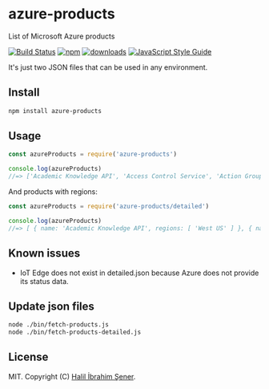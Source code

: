 # azure-products

List of Microsoft Azure products

[![Build Status][travis-image]][travis-url] [![npm][npm-image]][npm-url]
[![downloads][downloads-image]][npm-url]
[![JavaScript Style Guide][standardjs-image]](https://standardjs.com)

It's just two JSON files that can be used in any environment.

[travis-image]: https://travis-ci.org/hisener/azure-products.svg?branch=master
[travis-url]: https://travis-ci.org/hisener/azure-products
[npm-image]: https://img.shields.io/npm/v/azure-products.svg
[npm-url]: https://www.npmjs.com/package/azure-products
[downloads-image]: https://img.shields.io/npm/dm/azure-products.svg
[standardjs-image]: https://img.shields.io/badge/code_style-standard-brightgreen.svg

## Install

```bash
npm install azure-products
```

## Usage

```js
const azureProducts = require('azure-products')

console.log(azureProducts)
//=> ['Academic Knowledge API', 'Access Control Service', 'Action Groups', ...]
```

And products with regions:

```js
const azureProducts = require('azure-products/detailed')

console.log(azureProducts)
//=> [ { name: 'Academic Knowledge API', regions: [ 'West US' ] }, { name: 'Access Control Service', regions: [...] }, ...]
```

## Known issues
* IoT Edge does not exist in detailed.json because Azure does not provide its status data.

## Update json files
```bash
node ./bin/fetch-products.js
node ./bin/fetch-products-detailed.js
```

## License

MIT. Copyright (C) [Halil İbrahim Şener](https://halilsener.com).
